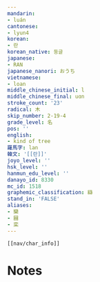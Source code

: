 ```yaml
---
mandarin:
- luán
cantonese:
- lyun4
korean:
- 란
korean_native: 둥글
japanese:
- RAN
japanese_nanori: おうち
vietnamese:
- loan
middle_chinese_initial: l
middle_chinese_final: uɑn
stroke_count: '23'
radical: 木
skip_number: 2-19-4
grade_level: 名
pos: ''
english:
- kind of tree
羅馬字: lan
韓文: '[[란]]'
joyo_level: ''
hsk_level: ''
hanmun_edu_level: ''
danayo_id: 8330
mc_id: 1518
graphemic_classification: 䜌
stand_in: 'FALSE'
aliases:
- 欒
- 圝
- 栾
---
```

```meta-bind-embed
[[nav/char_info]]
```

# Notes
